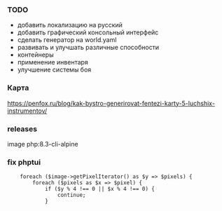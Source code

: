 ### TODO

- добавить локализацию на русский
- добавить графический консольный интерфейс
- сделать генератор на world.yaml
- развивать и улучшать различные способности
- контейнеры
- применение инвентаря
- улучшение системы боя

### Карта

https://penfox.ru/blog/kak-bystro-generirovat-fentezi-karty-5-luchshix-instrumentov/

### releases

image php:8.3-cli-alpine

### fix phptui

        foreach ($image->getPixelIterator() as $y => $pixels) {
            foreach ($pixels as $x => $pixel) {
                if ($y % 4 !== 0 || $x % 4 !== 0) {
                    continue;
                }
